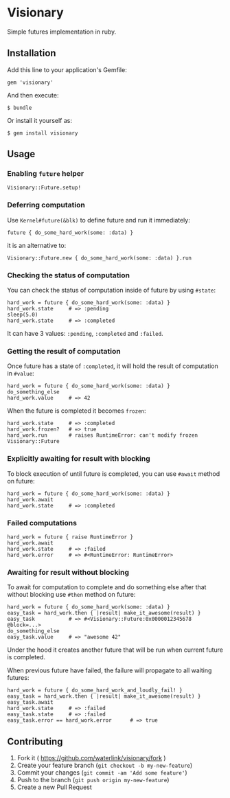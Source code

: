 # Visionary

Simple futures implementation in ruby.

## Installation

Add this line to your application's Gemfile:

    gem 'visionary'

And then execute:

    $ bundle

Or install it yourself as:

    $ gem install visionary

## Usage

### Enabling `future` helper

    Visionary::Future.setup!

### Deferring computation

Use `Kernel#future(&blk)` to define future and run it immediately:

    future { do_some_hard_work(some: :data) }

it is an alternative to:

    Visionary::Future.new { do_some_hard_work(some: :data) }.run

### Checking the status of computation

You can check the status of computation inside of future by using `#state`:

    hard_work = future { do_some_hard_work(some: :data) }
    hard_work.state     # => :pending
    sleep(5.0)
    hard_work.state     # => :completed
    
It can have 3 values: `:pending`, `:completed` and `:failed`.

### Getting the result of computation

Once future has a state of `:completed`, it will hold the result of computation in `#value`:

    hard_work = future { do_some_hard_work(some: :data) }
    do_something_else
    hard_work.value     # => 42

When the future is completed it becomes `frozen`:

    hard_work.state     # => :completed
    hard_work.frozen?   # => true
    hard_work.run       # raises RuntimeError: can't modify frozen Visionary::Future

### Explicitly awaiting for result with blocking

To block execution of until future is completed, you can use `#await` method on future:

    hard_work = future { do_some_hard_work(some: :data) }
    hard_work.await
    hard_work.state     # => :completed

### Failed computations

    hard_work = future { raise RuntimeError }
    hard_work.await
    hard_work.state     # => :failed
    hard_work.error     # => #<RuntimeError: RuntimeError>

### Awaiting for result without blocking

To await for computation to complete and do something else after that without blocking use `#then` method on future:

    hard_work = future { do_some_hard_work(some: :data) }
    easy_task = hard_work.then { |result| make_it_awesome(result) }
    easy_task           # => #<Visionary::Future:0x0000012345678 @block=...>
    do_something_else
    easy_task.value     # => "awesome 42"

Under the hood it creates another future that will be run when current future is completed.

When previous future have failed, the failure will propagate to all waiting futures:

    hard_work = future { do_some_hard_work_and_loudly_fail! }
    easy_task = hard_work.then { |result| make_it_awesome(result) }
    easy_task.await
    hard_work.state     # => :failed
    easy_task.state     # => :failed
    easy_task.error == hard_work.error      # => true

## Contributing

1. Fork it ( https://github.com/waterlink/visionary/fork )
2. Create your feature branch (`git checkout -b my-new-feature`)
3. Commit your changes (`git commit -am 'Add some feature'`)
4. Push to the branch (`git push origin my-new-feature`)
5. Create a new Pull Request
